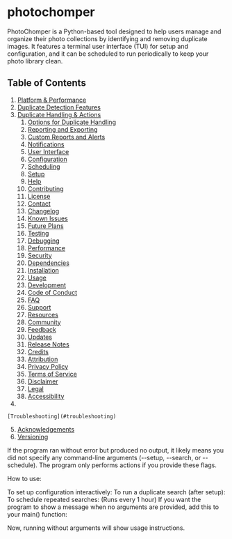 # photochomper

PhotoChomper is a Python-based tool designed to help users manage and organize their photo collections by identifying and removing duplicate images. It features a terminal user interface (TUI) for setup and configuration, and it can be scheduled to run periodically to keep your photo library clean.

## Table of Contents
1. [Platform & Performance](#1-platform--performance)
2. [Duplicate Detection Features](#2-duplicate-detection-features)
3. [Duplicate Handling & Actions](#3-duplicate-handling--actions)   
   1. [Options for Duplicate Handling](#options-for-duplicate-handling)
   2. [Reporting and Exporting](#reporting-and-exporting)
   3. [Custom Reports and Alerts](#custom-reports-and-alerts)
   4. [Notifications](#notifications)
   5. [User Interface](#user-interface)
   6. [Configuration](#configuration)
   7. [Scheduling](#scheduling)
   8. [Setup](#setup)
   9. [Help](#help)
   10. [Contributing](#contributing)
   11. [License](#license)
   12. [Contact](#contact)
   13. [Changelog](#changelog)
   14. [Known Issues](#known-issues)
   15. [Future Plans](#future-plans)
   16. [Testing](#testing)
   17. [Debugging](#debugging)
   18. [Performance](#performance)
   19. [Security](#security)
   20. [Dependencies](#dependencies)
   21. [Installation](#installation)
   22. [Usage](#usage)
   23. [Development](#development)
   24. [Code of Conduct](#code-of-conduct)
   25. [FAQ](#faq)
   26. [Support](#support)
   27. [Resources](#resources)
   28. [Community](#community)
   29. [Feedback](#feedback)
   30. [Updates](#updates)
   31. [Release Notes](#release-notes)
   32. [Credits](#credits)
   33. [Attribution](#attribution)
   34. [Privacy Policy](#privacy-policy)
   35. [Terms of Service](#terms-of-service)
   36. [Disclaimer](#disclaimer)
   37. [Legal](#legal)
   38. [Accessibility](#accessibility)
4.  

    [Troubleshooting](#troubleshooting)
5. [Acknowledgements](#acknowledgements)
6. [Versioning](#versioning)

If the program ran without error but produced no output, it likely means you did not specify any command-line arguments (--setup, --search, or --schedule).
The program only performs actions if you provide these flags.

How to use:

To set up configuration interactively:
To run a duplicate search (after setup):
To schedule repeated searches:
(Runs every 1 hour)
If you want the program to show a message when no arguments are provided, add this to your main() function:

Now, running without arguments will show usage instructions.